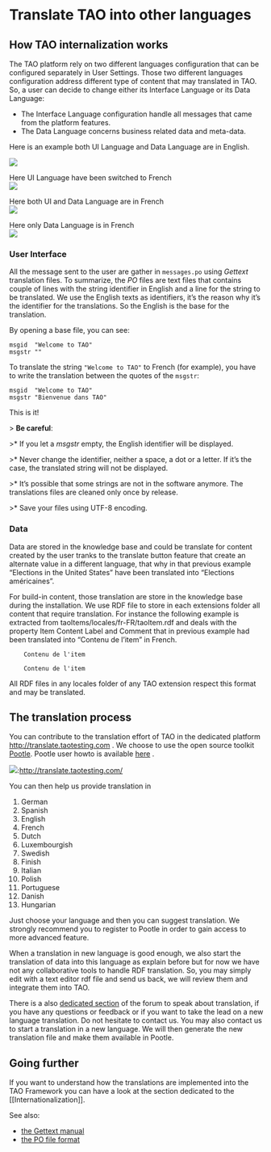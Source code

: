 <!--
parent:
    title: Developer_Guide
author:
    - 'Cyril Hazotte'
created_at: '2010-12-02 16:13:49'
updated_at: '2013-10-11 16:59:23'
tags:
    - 'Developer Guide'
-->

Translate TAO into other languages
==================================



How TAO internalization works
-----------------------------

The TAO platform rely on two different languages configuration that can be configured separately in User Settings. Those two different languages configuration address different type of content that may translated in TAO. So, a user can decide to change either its Interface Language or its Data Language:

-   The Interface Language configuration handle all messages that came from the platform features.
-   The Data Language concerns business related data and meta-data.

Here is an example both UI Language and Data Language are in English.<br/>

![](../resources//attachments/download/2593/S%C3%A9lection_053.png)

Here UI Language have been switched to French<br/>
![](../resources//attachments/download/2592/S%C3%A9lection_054.png)

Here both UI and Data Language are in French<br/>
![](../resources//attachments/download/2600/S%C3%A9lection_055.png)

Here only Data Language is in French<br/>
![](../resources//attachments/download/2599/S%C3%A9lection_051.png)

### User Interface

All the message sent to the user are gather in `messages.po` using *Gettext* translation files. To summarize, the *PO* files are text files that contains couple of lines with the string identifier in English and a line for the string to be translated. We use the English texts as identifiers, it’s the reason why it’s the identifier for the translations. So the English is the base for the translation.

By opening a base file, you can see:

    msgid  "Welcome to TAO"
    msgstr ""

To translate the string `"Welcome to TAO"` to French (for example), you have to write the translation between the quotes of the `msgstr`:

    msgid  "Welcome to TAO"
    msgstr "Bienvenue dans TAO"

This is it!

\> **Be careful**:<br/>

\>\* If you let a *msgstr* empty, the English identifier will be displayed.<br/>

\>\* Never change the identifier, neither a space, a dot or a letter. If it’s the case, the translated string will not be displayed.<br/>

\>\* It’s possible that some strings are not in the software anymore. The translations files are cleaned only once by release.<br/>

\>\* Save your files using UTF-8 encoding.

### Data

Data are stored in the knowledge base and could be translate for content created by the user tranks to the translate button feature that create an alternate value in a different language, that why in that previous example “Elections in the United States” have been translated into “Elections américaines”.

For build-in content, those translation are store in the knowledge base during the installation. We use RDF file to store in each extensions folder all content that require translation. For instance the following example is extracted from taoItems/locales/fr-FR/taoItem.rdf and deals with the property Item Content Label and Comment that in previous example had been translated into “Contenu de l’item” in French.


      
        
        Contenu de l'item
        
        Contenu de l'item
      

All RDF files in any locales folder of any TAO extension respect this format and may be translated.

The translation process
-----------------------

You can contribute to the translation effort of TAO in the dedicated platform http://translate.taotesting.com . We choose to use the open source toolkit [Pootle](http://translate.sourceforge.net/wiki/). Pootle user howto is available [here](http://translate.sourceforge.net/wiki/users/howto) .

![](../resources//attachments/download/2596/S%C3%A9lection_057.png):http://translate.taotesting.com/

You can then help us provide translation in

1.  German
2.  Spanish
3.  English
4.  French
5.  Dutch
6.  Luxembourgish
7.  Swedish
8.  Finish
9.  Italian
10. Polish
11. Portuguese
12. Danish
13. Hungarian

Just choose your language and then you can suggest translation. We strongly recommend you to register to Pootle in order to gain access to more advanced feature.

When a translation in new language is good enough, we also start the translation of data into this language as explain before but for now we have not any collaborative tools to handle RDF translation. So, you may simply edit with a text editor rdf file and send us back, we will review them and integrate them into TAO.

There is a also [dedicated section](http://forge.taotesting.com/projects/tao/boards/3) of the forum to speak about translation, if you have any questions or feedback or if you want to take the lead on a new language translation. Do not hesitate to contact us. You may also contact us to start a translation in a new language. We will then generate the new translation file and make them available in Pootle.

Going further
-------------

If you want to understand how the translations are implemented into the TAO Framework you can have a look at the section dedicated to the [[Internationalization]].

See also:

-   [the Gettext manual](http://www.gnu.org/software/gettext/manual/gettext.html)
-   [the PO file format](http://www.gnu.org/software/gettext/manual/gettext.html#PO-Files)

